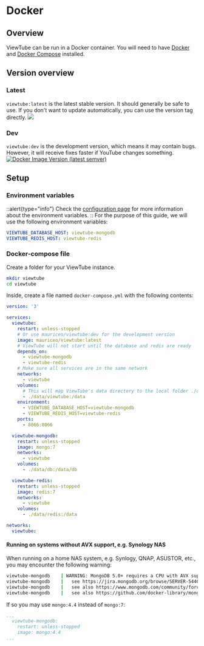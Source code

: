 # Docker
<!-- An overview for the docker installation -->

## Overview

ViewTube can be run in a Docker container. You will need to have [Docker](https://docs.docker.com/get-docker/) and [Docker Compose](https://docs.docker.com/compose/install/) installed.

## Version overview

### Latest

`viewtube:latest` is the latest stable version. It should generally be safe to use. If you don't want to update automatically, you can use the version tag directly.
<a href="https://hub.docker.com/r/mauriceo/viewtube">
<img src="https://img.shields.io/docker/v/mauriceo/viewtube/latest?label=latest&logo=docker&sort=semver" />
</a>

### Dev

`viewtube:dev` is the development version, which means it may contain bugs. However, it will receive fixes faster if YouTube changes something.
[![Docker Image Version (latest semver)](https://img.shields.io/docker/v/mauriceo/viewtube/dev?label=dev&logo=docker&sort=semver)](https://hub.docker.com/r/mauriceo/viewtube)

## Setup

### Environment variables

::alert{type="info"}
Check the [configuration page](/installation/configuration) for more information about the environment variables.
::
For the purpose of this guide, we will use the following environment variables:

```yaml
VIEWTUBE_DATABASE_HOST: viewtube-mongodb
VIEWTUBE_REDIS_HOST: viewtube-redis
```

### Docker-compose file

Create a folder for your ViewTube instance.

```bash
mkdir viewtube
cd viewtube
```

Inside, create a file named `docker-compose.yml` with the following contents:

```yaml
version: '3'

services:
  viewtube:
    restart: unless-stopped
    # Or use mauriceo/viewtube:dev for the development version
    image: mauriceo/viewtube:latest
    # ViewTube will not start until the database and redis are ready
    depends_on:
      - viewtube-mongodb
      - viewtube-redis
    # Make sure all services are in the same network
    networks:
      - viewtube
    volumes:
      # This will map ViewTube's data directory to the local folder ./data/viewtube/
      - ./data/viewtube:/data
    environment:
      - VIEWTUBE_DATABASE_HOST=viewtube-mongodb
      - VIEWTUBE_REDIS_HOST=viewtube-redis
    ports:
      - 8066:8066

  viewtube-mongodb:
    restart: unless-stopped
    image: mongo:7
    networks:
      - viewtube
    volumes:
      - ./data/db:/data/db

  viewtube-redis:
    restart: unless-stopped
    image: redis:7
    networks:
      - viewtube
    volumes:
      - ./data/redis:/data

networks:
  viewtube:
```

#### Running on systems without AVX support, e.g. Synology NAS

When running on a home NAS system, e.g. Synlogy, QNAP, ASUSTOR, etc., you may encounter the following warning:

```sh
viewtube-mongodb    | WARNING: MongoDB 5.0+ requires a CPU with AVX support, and your current system does not appear to have that!
viewtube-mongodb    |   see https://jira.mongodb.org/browse/SERVER-54407
viewtube-mongodb    |   see also https://www.mongodb.com/community/forums/t/mongodb-5-0-cpu-intel-g4650-compatibility/116610/2
viewtube-mongodb    |   see also https://github.com/docker-library/mongo/issues/485#issuecomment-891991814
```

If so you may use `mongo:4.4` instead of `mongo:7`:

```yaml
...
  viewtube-mongodb:
    restart: unless-stopped
    image: mongo:4.4
...
```

